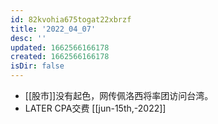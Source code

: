 ```yaml
---
id: 82kvohia675togat22xbrzf
title: '2022_04_07'
desc: ''
updated: 1662566166178
created: 1662566166178
isDir: false
---
```

- [[股市]]没有起色，网传佩洛西将率团访问台湾。
- LATER CPA交费 [[jun-15th,-2022]]